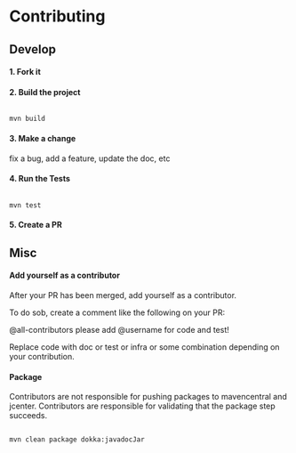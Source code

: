 # Contributing

## Develop

#### 1. Fork it

#### 2. Build the project

```shell

mvn build

```

#### 3. Make a change

fix a bug, add a feature, update the doc, etc

#### 4. Run the Tests

```shell

mvn test

```

#### 5. Create a PR

## Misc

#### Add yourself as a contributor

After your PR has been merged, add yourself as a contributor.

To do sob, create a comment like the following on your PR:

@all-contributors please add @username for code and test!

Replace code with doc or test or infra or some combination depending on your contribution.

#### Package

Contributors are not responsible for pushing packages to mavencentral and jcenter. Contributors are responsible for validating that the package step succeeds.

```shell

mvn clean package dokka:javadocJar

```

